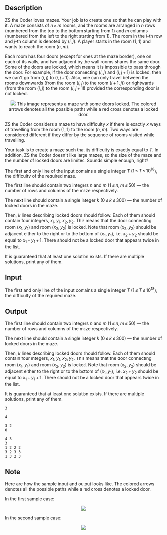 ## Description

<div><p>ZS the Coder loves mazes. Your job is to create one so that he can play with it. A maze consists of <span class="tex-span"><i>n</i> × <i>m</i></span> rooms, and the rooms are arranged in <span class="tex-span"><i>n</i></span> rows (numbered from the top to the bottom starting from <span class="tex-span">1</span>) and <span class="tex-span"><i>m</i></span> columns (numbered from the left to the right starting from <span class="tex-span">1</span>). The room in the <span class="tex-span"><i>i</i></span>-th row and <span class="tex-span"><i>j</i></span>-th column is denoted by <span class="tex-span">(<i>i</i>, <i>j</i>)</span>. A player starts in the room <span class="tex-span">(1, 1)</span> and wants to reach the room <span class="tex-span">(<i>n</i>, <i>m</i>)</span>.</p><p>Each room has four doors (except for ones at the maze border), one on each of its walls, and two adjacent by the wall rooms shares the same door. Some of the doors are locked, which means it is impossible to pass through the door. For example, if the door connecting <span class="tex-span">(<i>i</i>, <i>j</i>)</span> and <span class="tex-span">(<i>i</i>, <i>j</i> + 1)</span> is locked, then we can't go from <span class="tex-span">(<i>i</i>, <i>j</i>)</span> to <span class="tex-span">(<i>i</i>, <i>j</i> + 1)</span>. Also, one can only travel between the rooms downwards (from the room <span class="tex-span">(<i>i</i>, <i>j</i>)</span> to the room <span class="tex-span">(<i>i</i> + 1, <i>j</i>)</span>) or rightwards (from the room <span class="tex-span">(<i>i</i>, <i>j</i>)</span> to the room <span class="tex-span">(<i>i</i>, <i>j</i> + 1)</span>) provided the corresponding door is not locked.</p><center> <img class="tex-graphics" src="file://iTiaZHuT.png" style="max-width: 100.0%;max-height: 100.0%;">   <span class="tex-font-size-small">This image represents a maze with some doors locked. The colored arrows denotes all the possible paths while a red cross denotes a locked door.</span> </center><p>ZS the Coder considers a maze to have <span class="tex-font-style-it">difficulty</span> <span class="tex-span"><i>x</i></span> if there is exactly <span class="tex-span"><i>x</i></span> ways of travelling from the room <span class="tex-span">(1, 1)</span> to the room <span class="tex-span">(<i>n</i>, <i>m</i>)</span>. Two ways are considered different if they differ by the sequence of rooms visited while travelling.</p><p>Your task is to create a maze such that its difficulty is exactly equal to <span class="tex-span"><i>T</i></span>. In addition, ZS the Coder doesn't like large mazes, so the size of the maze and the number of locked doors are limited. Sounds simple enough, right?</p></div><div class="input-specification"><p>The first and only line of the input contains a single integer <span class="tex-span"><i>T</i></span> (<span class="tex-span">1 ≤ <i>T</i> ≤ 10<sup class="upper-index">18</sup></span>), the difficulty of the required maze.</p></div><div class="output-specification"><p>The first line should contain two integers <span class="tex-span"><i>n</i></span> and <span class="tex-span"><i>m</i></span> (<span class="tex-span">1 ≤ <i>n</i>, <i>m</i> ≤ 50</span>)&nbsp;— the number of rows and columns of the maze respectively.</p><p>The next line should contain a single integer <span class="tex-span"><i>k</i></span> (<span class="tex-span">0 ≤ <i>k</i> ≤ 300</span>)&nbsp;— the number of locked doors in the maze.</p><p>Then, <span class="tex-span"><i>k</i></span> lines describing locked doors should follow. Each of them should contain four integers, <span class="tex-span"><i>x</i><sub class="lower-index">1</sub>, <i>y</i><sub class="lower-index">1</sub>, <i>x</i><sub class="lower-index">2</sub>, <i>y</i><sub class="lower-index">2</sub></span>. This means that the door connecting room <span class="tex-span">(<i>x</i><sub class="lower-index">1</sub>, <i>y</i><sub class="lower-index">1</sub>)</span> and room <span class="tex-span">(<i>x</i><sub class="lower-index">2</sub>, <i>y</i><sub class="lower-index">2</sub>)</span> is locked. Note that room <span class="tex-span">(<i>x</i><sub class="lower-index">2</sub>, <i>y</i><sub class="lower-index">2</sub>)</span> should be adjacent either to the right or to the bottom of <span class="tex-span">(<i>x</i><sub class="lower-index">1</sub>, <i>y</i><sub class="lower-index">1</sub>)</span>, i.e. <span class="tex-span"><i>x</i><sub class="lower-index">2</sub> + <i>y</i><sub class="lower-index">2</sub></span> should be equal to <span class="tex-span"><i>x</i><sub class="lower-index">1</sub> + <i>y</i><sub class="lower-index">1</sub> + 1</span>. There should not be a locked door that appears twice in the list.</p><p>It is guaranteed that at least one solution exists. If there are multiple solutions, print any of them.</p></div>

## Input

<p>The first and only line of the input contains a single integer <span class="tex-span"><i>T</i></span> (<span class="tex-span">1 ≤ <i>T</i> ≤ 10<sup class="upper-index">18</sup></span>), the difficulty of the required maze.</p>

## Output

<p>The first line should contain two integers <span class="tex-span"><i>n</i></span> and <span class="tex-span"><i>m</i></span> (<span class="tex-span">1 ≤ <i>n</i>, <i>m</i> ≤ 50</span>)&nbsp;— the number of rows and columns of the maze respectively.</p><p>The next line should contain a single integer <span class="tex-span"><i>k</i></span> (<span class="tex-span">0 ≤ <i>k</i> ≤ 300</span>)&nbsp;— the number of locked doors in the maze.</p><p>Then, <span class="tex-span"><i>k</i></span> lines describing locked doors should follow. Each of them should contain four integers, <span class="tex-span"><i>x</i><sub class="lower-index">1</sub>, <i>y</i><sub class="lower-index">1</sub>, <i>x</i><sub class="lower-index">2</sub>, <i>y</i><sub class="lower-index">2</sub></span>. This means that the door connecting room <span class="tex-span">(<i>x</i><sub class="lower-index">1</sub>, <i>y</i><sub class="lower-index">1</sub>)</span> and room <span class="tex-span">(<i>x</i><sub class="lower-index">2</sub>, <i>y</i><sub class="lower-index">2</sub>)</span> is locked. Note that room <span class="tex-span">(<i>x</i><sub class="lower-index">2</sub>, <i>y</i><sub class="lower-index">2</sub>)</span> should be adjacent either to the right or to the bottom of <span class="tex-span">(<i>x</i><sub class="lower-index">1</sub>, <i>y</i><sub class="lower-index">1</sub>)</span>, i.e. <span class="tex-span"><i>x</i><sub class="lower-index">2</sub> + <i>y</i><sub class="lower-index">2</sub></span> should be equal to <span class="tex-span"><i>x</i><sub class="lower-index">1</sub> + <i>y</i><sub class="lower-index">1</sub> + 1</span>. There should not be a locked door that appears twice in the list.</p><p>It is guaranteed that at least one solution exists. If there are multiple solutions, print any of them.</p>





```input1
3

```




```input2
4

```




```output1
3 2
0

```




```output2
4 3
3
1 2 2 2
3 2 3 3
1 3 2 3
```



## Note

<p>Here are how the sample input and output looks like. The colored arrows denotes all the possible paths while a red cross denotes a locked door.</p><p>In the first sample case:</p><center> <img class="tex-graphics" src="file://YI5DTty9.png" style="max-width: 100.0%;max-height: 100.0%;"> </center><p>In the second sample case:</p><center> <img class="tex-graphics" src="file://7s4QIuOa.png" style="max-width: 100.0%;max-height: 100.0%;"> </center>
